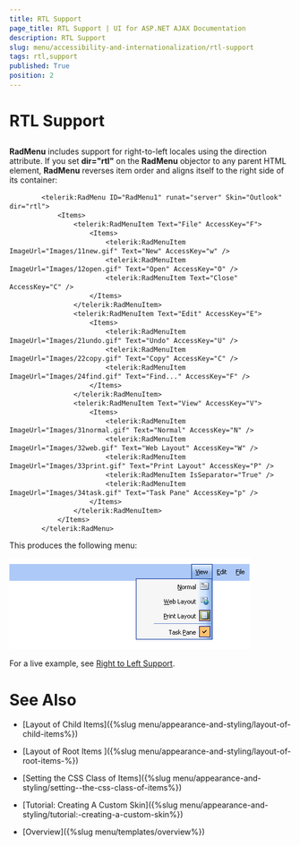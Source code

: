 ```yaml
---
title: RTL Support
page_title: RTL Support | UI for ASP.NET AJAX Documentation
description: RTL Support
slug: menu/accessibility-and-internationalization/rtl-support
tags: rtl,support
published: True
position: 2
---
```


# RTL Support





## 

__RadMenu__ includes support for right-to-left locales using the direction attribute. If you set __dir="rtl"__ on the __RadMenu__ objector to any parent HTML element, __RadMenu__ reverses item order and aligns itself to the right side of its container:

````ASPNET
	    <telerik:RadMenu ID="RadMenu1" runat="server" Skin="Outlook" dir="rtl">
	        <Items>
	            <telerik:RadMenuItem Text="File" AccessKey="F">
	                <Items>
	                    <telerik:RadMenuItem ImageUrl="Images/11new.gif" Text="New" AccessKey="w" />
	                    <telerik:RadMenuItem ImageUrl="Images/12open.gif" Text="Open" AccessKey="O" />
	                    <telerik:RadMenuItem Text="Close" AccessKey="C" />
	                </Items>
	            </telerik:RadMenuItem>
	            <telerik:RadMenuItem Text="Edit" AccessKey="E">
	                <Items>
	                    <telerik:RadMenuItem ImageUrl="Images/21undo.gif" Text="Undo" AccessKey="U" />
	                    <telerik:RadMenuItem ImageUrl="Images/22copy.gif" Text="Copy" AccessKey="C" />
	                    <telerik:RadMenuItem ImageUrl="Images/24find.gif" Text="Find..." AccessKey="F" />
	                </Items>
	            </telerik:RadMenuItem>
	            <telerik:RadMenuItem Text="View" AccessKey="V">
	                <Items>
	                    <telerik:RadMenuItem ImageUrl="Images/31normal.gif" Text="Normal" AccessKey="N" />
	                    <telerik:RadMenuItem ImageUrl="Images/32web.gif" Text="Web Layout" AccessKey="W" />
	                    <telerik:RadMenuItem ImageUrl="Images/33print.gif" Text="Print Layout" AccessKey="P" />
	                    <telerik:RadMenuItem IsSeparator="True" />
	                    <telerik:RadMenuItem ImageUrl="Images/34task.gif" Text="Task Pane" AccessKey="p" />
	                </Items>
	            </telerik:RadMenuItem>
	        </Items>
	    </telerik:RadMenu>
````



This produces the following menu:

![RadMenu RTL with Images](images/menu_rtlwithimages.png)

For a live example, see [Right to Left Support](http://demos.telerik.com/aspnet-ajax/Menu/Examples/Functionality/RightToLeft/DefaultCS.aspx).

# See Also

 * [Layout of Child Items]({%slug menu/appearance-and-styling/layout-of-child-items%})

 * [Layout of Root Items ]({%slug menu/appearance-and-styling/layout-of-root-items-%})

 * [Setting  the CSS Class of Items]({%slug menu/appearance-and-styling/setting--the-css-class-of-items%})

 * [Tutorial: Creating A Custom Skin]({%slug menu/appearance-and-styling/tutorial:-creating-a-custom-skin%})

 * [Overview]({%slug menu/templates/overview%})
